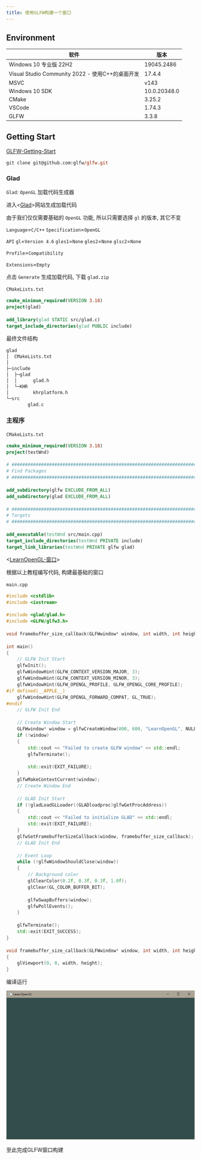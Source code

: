 ```yaml
---
title: 使用GLFW构建一个窗口
---
```


## Environment

| 软件                                             | 版本         |
| ------------------------------------------------ | ------------ |
| Windows 10 专业版 22H2                           | 19045.2486   |
| Visual Studio Community 2022 - 使用C++的桌面开发 | 17.4.4       |
| MSVC                                             | v143         |
| Windows 10 SDK                                   | 10.0.20348.0 |
| CMake                                            | 3.25.2       |
| VSCode                                           | 1.74.3       |
| GLFW                                             | 3.3.8        |

## Getting Start

[GLFW-Getting-Start]

```ps
git clone git@github.com:glfw/glfw.git
```

### Glad

`Glad`: `OpenGL` 加载代码生成器

进入<[Glad]>网站生成加载代码

由于我们仅仅需要基础的 `OpenGL` 功能, 所以只需要选择 `gl` 的版本, 其它不变

`Language`=`C/C++`
`Specification`=`OpenGL`

`API`
`gl`=`Version 4.6`
`gles1`=`None`
`gles2`=`None`
`glsc2`=`None`

`Profile`=`Compatibility`

`Extensions`=`Empty`

点击 `Generate` 生成加载代码, 下载 `glad.zip`

`CMakeLists.txt`

```cmake
cmake_minimum_required(VERSION 3.18)
project(glad)

add_library(glad STATIC src/glad.c)
target_include_directories(glad PUBLIC include)
```

最终文件结构

```tree
glad
│  CMakeLists.txt
│
├─include
│  ├─glad
│  │      glad.h
│  └─KHR
│         khrplatform.h
└─src
        glad.c
```

### 主程序

`CMakeLists.txt`

```cmake
cmake_minimum_required(VERSION 3.18)
project(testWnd)

# ##############################################################################
# Find Packages
# ##############################################################################

add_subdirectory(glfw EXCLUDE_FROM_ALL)
add_subdirectory(glad EXCLUDE_FROM_ALL)

# ##############################################################################
# Targets
# ##############################################################################

add_executable(testWnd src/main.cpp)
target_include_directories(testWnd PRIVATE include)
target_link_libraries(testWnd PRIVATE glfw glad)
```

<[LearnOpenGL-窗口]>

根据以上教程编写代码, 构建最基础的窗口

`main.cpp`

```cpp
#include <cstdlib>
#include <iostream>

#include <glad/glad.h>
#include <GLFW/glfw3.h>

void framebuffer_size_callback(GLFWwindow* window, int width, int height);

int main()
{
    // GLFW Init Start
    glfwInit();
    glfwWindowHint(GLFW_CONTEXT_VERSION_MAJOR, 3);
    glfwWindowHint(GLFW_CONTEXT_VERSION_MINOR, 3);
    glfwWindowHint(GLFW_OPENGL_PROFILE, GLFW_OPENGL_CORE_PROFILE);
#if defined(__APPLE__)
    glfwWindowHint(GLFW_OPENGL_FORWARD_COMPAT, GL_TRUE);
#endif
    // GLFW Init End

    // Create Window Start
    GLFWwindow* window = glfwCreateWindow(800, 600, "LearnOpenGL", NULL, NULL);
    if (!window)
    {
        std::cout << "Failed to create GLFW window" << std::endl;
        glfwTerminate();

        std::exit(EXIT_FAILURE);
    }
    glfwMakeContextCurrent(window);
    // Create Window End

    // GLAD Init Start
    if (!gladLoadGLLoader((GLADloadproc)glfwGetProcAddress))
    {
        std::cout << "Failed to initialize GLAD" << std::endl;
        std::exit(EXIT_FAILURE);
    }
    glfwSetFramebufferSizeCallback(window, framebuffer_size_callback);
    // GLAD Init End

    // Event Loop
    while (!glfwWindowShouldClose(window))
    {
        // Background color
        glClearColor(0.2f, 0.3f, 0.3f, 1.0f);
        glClear(GL_COLOR_BUFFER_BIT);
        
        glfwSwapBuffers(window);
        glfwPollEvents();
    }

    glfwTerminate();
    std::exit(EXIT_SUCCESS);
}

void framebuffer_size_callback(GLFWwindow* window, int width, int height)
{
    glViewport(0, 0, width, height);
}
```

编译运行

![BasicWindow](/assets/BasicWindow.png)

至此完成GLFW窗口构建

[GLFW-Getting-Start]: https://www.glfw.org/docs/latest/quick.html
[Glad]: https://glad.dav1d.de
[LearnOpenGL-窗口]: https://learnopengl-cn.github.io/01%20Getting%20started/03%20Hello%20Window

